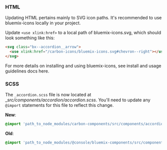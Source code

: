 ### HTML

Updating HTML pertains mainly to SVG icon paths. It's recommended to use bluemix-icons locally in your project. 

Update `<use xlink:href>` to a local path of bluemix-icons.svg, which should look something like this:

```html
<svg class="bx--accordion__arrow">
  <use xlink:href="/carbon-icons/bluemix-icons.svg#chevron--right"></use>
</svg>
```

For more details on installing and using bluemix-icons, see install and usage guidelines docs here.

### SCSS

The `_accordion.scss` file is now located at __src/components/accordion/_accordion.scss__. You'll need to update any `@import` statements for this file to reflect this change.

**New**: 
```scss
@import 'path_to_node_modules/carbon-components/src/components/accordion/accordion';
```

**Old**: 
```scss
@import 'path_to_node_modules/@console/bluemix-components/src/components/accordion/accordion';
```


